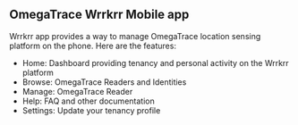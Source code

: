 ## OmegaTrace Wrrkrr Mobile app

Wrrkrr app provides a way to manage OmegaTrace location sensing platform on the phone.
Here are the features:
- Home: Dashboard providing tenancy and personal activity on the Wrrkrr platform
- Browse: OmegaTrace Readers and Identities
- Manage: OmegaTrace Reader
- Help: FAQ and other documentation
- Settings: Update your tenancy profile
